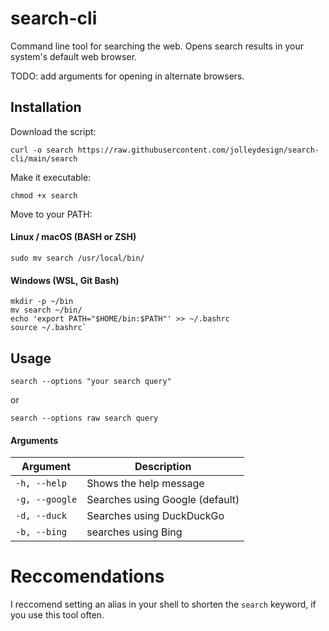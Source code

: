 # search-cli
Command line tool for searching the web.
Opens search results in your system's default web browser.

TODO: add arguments for opening in alternate browsers. 

## Installation
Download the script: 
```
curl -o search https://raw.githubusercontent.com/jolleydesign/search-cli/main/search
```

Make it executable:
```
chmod +x search
```

Move to your PATH:

#### Linux / macOS (BASH or ZSH)
```
sudo mv search /usr/local/bin/
```

#### Windows (WSL, Git Bash)
```
mkdir -p ~/bin
mv search ~/bin/
echo 'export PATH="$HOME/bin:$PATH"' >> ~/.bashrc
source ~/.bashrc`
```

## Usage
```
search --options "your search query"
```
or
```
search --options raw search query
```

#### Arguments
| Argument      | Description      |
| ------------- | ------------- |
| `-h, --help` | Shows the help message |
| `-g, --google` | Searches using Google (default) |
| `-d, --duck` | Searches using DuckDuckGo |
| `-b, --bing` | searches using Bing |

# Reccomendations
I reccomend setting an alias in your shell to shorten the `search` keyword, if you use this tool often.
